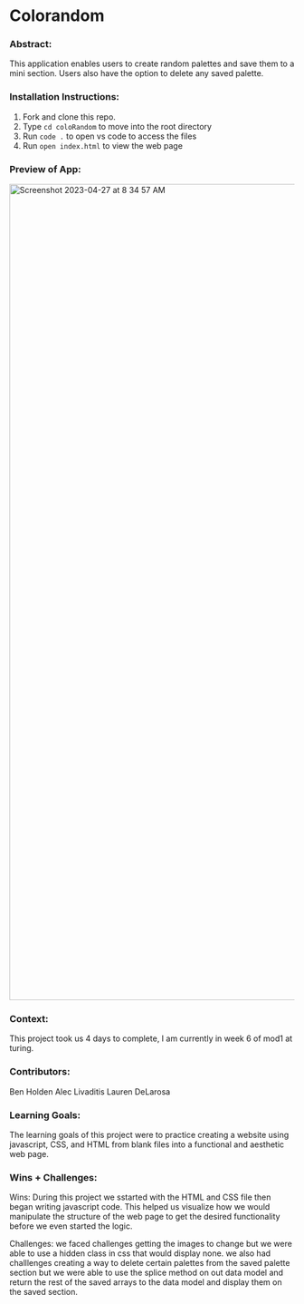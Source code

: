 # Colorandom

### Abstract:

This application enables users to create random palettes and save them to a mini section. Users also have the option to delete any saved palette.

### Installation Instructions:

1. Fork and clone this repo.
2. Type `cd coloRandom` to move into the root directory
3. Run `code .` to open vs code to access the files
4. Run `open index.html` to view the web page

### Preview of App:

<img width="1440" alt="Screenshot 2023-04-27 at 8 34 57 AM" src="https://user-images.githubusercontent.com/126317930/234896469-0012f88a-fa8c-47db-85b8-c6a8da8d7f41.png">

### Context:

This project took us 4 days to complete, I am currently in week 6 of mod1 at turing.

### Contributors:

Ben Holden
Alec Livaditis
Lauren DeLarosa

### Learning Goals:

The learning goals of this project were to practice creating a website using javascript, CSS, and HTML from blank files into a functional and aesthetic web page.

### Wins + Challenges:

Wins: During this project we sstarted with the HTML and CSS file then began writing javascript code. This helped us visualize how we would manipulate the structure of the web page to get the desired functionality before we even started the logic.

Challenges: we faced challenges getting the images to change but we were able to use a hidden class in css that would display none. we also had challlenges creating a way to delete certain palettes from the saved palette section but we were able to use the splice method on out data model and return the rest of the saved arrays to the data model and display them on the saved section.

